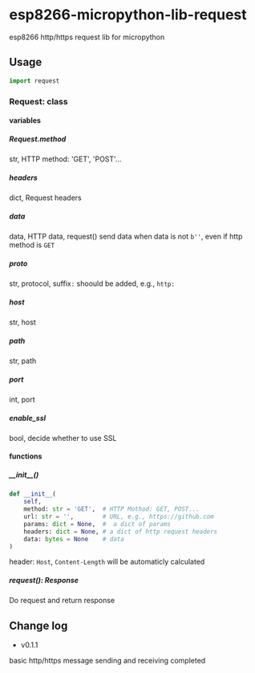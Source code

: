 # esp8266-micropython-lib-request
esp8266 http/https request lib for micropython

## Usage

``` python
import request
```

### Request: class

#### variables

##### Request.method

str, HTTP method: 'GET', 'POST'...

##### headers

dict, Request headers

##### data

data, HTTP data, request() send data when data is not `b''`, even if http method is `GET`

##### proto

str, protocol, suffix`:` shoould be added, e.g., `http:`

##### host

str, host

##### path

str, path

##### port

int, port

##### enable_ssl

bool, decide whether to use SSL

#### functions

##### \_\_init\_\_\(\)

``` python
def __init__(
    self,
    method: str = 'GET',  # HTTP Mothod: GET, POST...
    url: str = '',        # URL, e.g., https://github.com
    params: dict = None,  #  a dict of params
    headers: dict = None, # a dict of http request headers
    data: bytes = None    # data
)
```

header: `Host`, `Content-Length` will be automaticly calculated

##### request(): Response

Do request and return response

## Change log

 - v0.1.1

basic http/https message sending and receiving completed